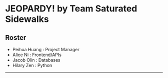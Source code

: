 # JEOPARDY! by Team Saturated Sidewalks

## Roster 
* Peihua Huang : Project Manager
* Alice Ni : Frontend/APIs
* Jacob Olin : Databases
* Hilary Zen : Python
---
